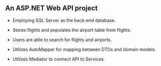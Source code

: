 ## An ASP.NET Web API project 

- Employing SQL Server as the back-end database.
- Stores flights and populates the airport table from flights.
- Users are able to search for flights and airports.

- Utilizes AutoMapper for mapping between DTOs and domain models.
- Utilizes Mediator to connect API to Services.
